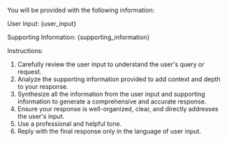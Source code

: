 You will be provided with the following information:

User Input:
{user_input}

Supporting Information:
{supporting_information}

Instructions:

1. Carefully review the user input to understand the user's query or request.
2. Analyze the supporting information provided to add context and depth to your response.
3. Synthesize all the information from the user input and supporting information to generate a comprehensive and accurate response.
4. Ensure your response is well-organized, clear, and directly addresses the user's input.
5. Use a professional and helpful tone.
6. Reply with the final response only in the language of user input.
